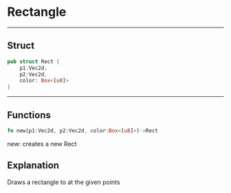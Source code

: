 # Rectangle
---
## Struct
````rust
pub struct Rect {
    p1:Vec2d,
    p2:Vec2d,
    color: Box<[u8]>
}
````
---
## Functions
````rust
fn new(p1:Vec2d, p2:Vec2d, color:Box<[u8]>)->Rect
````
new: creates a new Rect
## Explanation
Draws a rectangle to at the given points